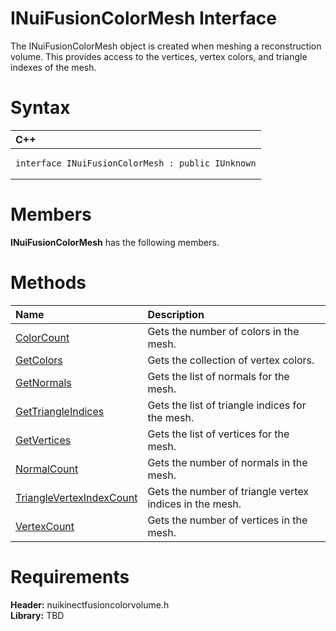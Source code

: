INuiFusionColorMesh Interface  
=============================  

The INuiFusionColorMesh object is created when meshing a reconstruction volume. This provides access to the vertices, vertex colors, and triangle indexes of the mesh. <span id="syntaxSection"></span>

Syntax  
======  

<table>
<colgroup>
<col width="100%" />
</colgroup>
<thead>
<tr class="header">
<th align="left">C++</th>
</tr>
</thead>
<tbody>
<tr class="odd">
<td align="left"><pre><code>interface INuiFusionColorMesh : public IUnknown</code></pre></td>
</tr>
</tbody>
</table>

<span id="classMembersSection"></span>

Members  
=======  

**INuiFusionColorMesh** has the following members.  

<span id="publicmethodsSection"></span>

Methods  
=======  

<table>
<colgroup>
<col width="30%" />
<col width="60%" />
</colgroup>
<thead>
<tr class="header">
<th align="left">Name</th>
<th align="left">Description</th>
</tr>
</thead>
<tbody>
<tr class="odd">
<td align="left"><a href="INuiFusionColorMesh/Methods/ColorCount_Method.md">ColorCount</a></td>
<td align="left">Gets the number of colors in the mesh.</td>
</tr>
<tr class="even">
<td align="left"><a href="INuiFusionColorMesh/Methods/GetColors_Method.md">GetColors</a></td>
<td align="left">Gets the collection of vertex colors.</td>
</tr>
<tr class="odd">
<td align="left"><a href="INuiFusionColorMesh/Methods/GetNormals_Method.md">GetNormals</a></td>
<td align="left">Gets the list of normals for the mesh.</td>
</tr>
<tr class="even">
<td align="left"><a href="INuiFusionColorMesh/Methods/GetTriangleIndices_Method.md">GetTriangleIndices</a></td>
<td align="left">Gets the list of triangle indices for the mesh.</td>
</tr>
<tr class="odd">
<td align="left"><a href="INuiFusionColorMesh/Methods/GetVertices_Method.md">GetVertices</a></td>
<td align="left">Gets the list of vertices for the mesh.</td>
</tr>
<tr class="even">
<td align="left"><a href="INuiFusionColorMesh/Methods/NormalCount_Method.md">NormalCount</a></td>
<td align="left">Gets the number of normals in the mesh.</td>
</tr>
<tr class="odd">
<td align="left"><a href="INuiFusionColorMesh/Methods/TriangleVertexIndexCount.md">TriangleVertexIndexCount</a></td>
<td align="left">Gets the number of triangle vertex indices in the mesh.</td>
</tr>
<tr class="even">
<td align="left"><a href="INuiFusionColorMesh/Methods/VertexCount_Method.md">VertexCount</a></td>
<td align="left">Gets the number of vertices in the mesh.</td>
</tr>
</tbody>
</table>

<span id="requirements"></span>

Requirements  
============  

**Header:** nuikinectfusioncolorvolume.h  
**Library:** TBD  



<!--Please do not edit the data in the comment block below.-->
<!--
TOCTitle : INuiFusionColorMesh Interface
RLTitle : INuiFusionColorMesh Interface
KeywordK : INuiFusionColorMesh interface, about
HelpPriority : 2
TopicType : apiref
KeywordF : INuiFusionColorMesh
KeywordF : Microsoft.Kinect.nuikinectfusioncolorvolume.INuiFusionColorMesh
KeywordA : T:Microsoft.Kinect.nuikinectfusioncolorvolume.INuiFusionColorMesh
AssetID : T:Microsoft.Kinect.nuikinectfusioncolorvolume.INuiFusionColorMesh
Locale : en-us
CommunityContent : 1
APIType : Managed
APILocation : 
APIName : Microsoft.Kinect.nuikinectfusioncolorvolume.INuiFusionColorMesh
TargetOS : Windows
TopicType : kbSyntax
DevLang : C++
DocSet : K4Wv2
ProjType : K4Wv2Proj
Technology : Kinect for Windows
Product : Kinect for Windows SDK v2
productversion : 20
-->
